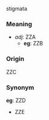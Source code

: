 stigmata
### Meaning
+ _adj_: ZZA
    + __eg__: ZZB

### Origin

ZZC

### Synonym

__eg__: ZZD

+ ZZE


